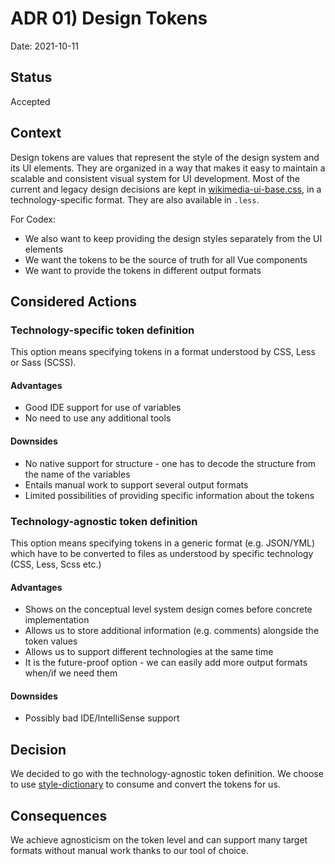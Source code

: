 # ADR 01) Design Tokens

Date: 2021-10-11

## Status

Accepted

## Context

Design tokens are values that represent the style of the design system and its UI elements. They are organized in a way that makes it easy to maintain a scalable and consistent visual system for UI development.
Most of the current and legacy design decisions are kept in [wikimedia-ui-base.css](https://gerrit.wikimedia.org/r/plugins/gitiles/wikimedia-ui-base/+/fa1e8c2/wikimedia-ui-base.css), in a technology-specific format. They are also available in `.less`.

For Codex:
- We also want to keep providing the design styles separately from the UI elements
- We want the tokens to be the source of truth for all Vue components
- We want to provide the tokens in different output formats

## Considered Actions

### Technology-specific token definition

This option means specifying tokens in a format understood by CSS, Less or Sass (SCSS).

#### Advantages

* Good IDE support for use of variables
* No need to use any additional tools

#### Downsides

* No native support for structure - one has to decode the structure from the name of the variables
* Entails manual work to support several output formats
* Limited possibilities of providing specific information about the tokens

### Technology-agnostic token definition

This option means specifying tokens in a generic format (e.g. JSON/YML) which have to be converted to files as understood by specific technology (CSS, Less, Scss etc.)

#### Advantages

* Shows on the conceptual level system design comes before concrete implementation
* Allows us to store additional information (e.g. comments) alongside the token values
* Allows us to support different technologies at the same time
* It is the future-proof option - we can easily add more output formats when/if we need them

#### Downsides

* Possibly bad IDE/IntelliSense support

## Decision

We decided to go with the technology-agnostic token definition.
We choose to use [style-dictionary](https://amzn.github.io/style-dictionary/#/README) to consume and convert the tokens for us.

## Consequences

We achieve agnosticism on the token level and can support many target formats without manual work thanks to our tool of choice.
